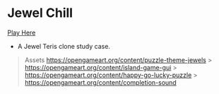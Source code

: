 # Jewel Chill

[Play Here](https://lufemas.github.io/jewel-chill)

- A Jewel Teris clone study case.

> Assets
> https://opengameart.org/content/puzzle-theme-jewels > https://opengameart.org/content/island-game-gui > https://opengameart.org/content/happy-go-lucky-puzzle > https://opengameart.org/content/completion-sound

